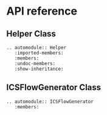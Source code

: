 # API reference

## Helper Class

```{eval-rst}
.. automodule:: Helper
   :imported-members:
   :members:
   :undoc-members:
   :show-inheritance:
```

## ICSFlowGenerator Class

```{eval-rst}
.. automodule:: ICSFlowGenerator
   :members:
```
